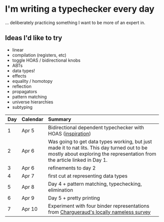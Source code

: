 # I'm writing a typechecker every day

... deliberately practicing something I want to be more of an expert in.

## Ideas I'd like to try

* linear
* compilation (registers, etc)
* toggle HOAS / bidirectional knobs
* ABTs
* data types!
* effects
* equality / homotopy
* reflection
* propagators
* pattern matching
* universe hierarchies
* subtyping

| Day | Calendar | Summary |
| :-- | :--- | :------ |
| 1 | Apr 5 | Bidirectional dependent typechecker with HOAS ([inspiration](https://github.com/AndrasKovacs/tcbe/blob/master/nosubst.md)) |
| 2 | Apr 6 | Was going to get data types working, but just made it to nat lits. This day turned out to be mostly about exploring the representation from the article linked in Day 1. |
| 3 | Apr 6 | refinements to day 2 |
| 4 | Apr 7 | first cut at representing data types |
| 5 | Apr 8 | Day 4 + pattern matching, typechecking, elimination |
| 6 | Apr 9 | Day 5 + pretty printing |
| 7 | Apr 10 | Experiment with four binder representations from [Chargueraud's locally nameless survey](http://www.chargueraud.org/research/2009/ln/main.pdf) |
